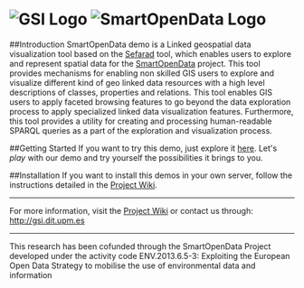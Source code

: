 ![GSI Logo](http://www.gsi.dit.upm.es/templates/jgsi/images/logo.png)
![SmartOpenData Logo](http://www.gsi.dit.upm.es/images/stories/demos/logoSmartOpenData.png)
==================================

##Introduction
SmartOpenData demo is a Linked geospatial data visualization tool based on the [Sefarad](https://github.com/gsi-upm/Sefarad) tool, which enables users to explore and represent spatial data for the [SmartOpenData](http://www.smartopendata.eu/) project. This tool provides mechanisms for enabling non skilled GIS users to explore and visualize different kind of geo linked data resources with a high level descriptions of classes, properties and relations. This tool enables GIS users to apply faceted browsing features to go beyond the data exploration process to apply specialized linked data visualization features. Furthermore, this tool provides a utility for creating and processing human-readable SPARQL queries as a part of the exploration and visualization process.

##Getting Started 
If you want to try this demo, just explore it [here](http://demos.gsi.dit.upm.es/smartopendata/). Let's _play_ with our demo and try yourself the possibilities it brings to you. 

##Installation
If you want to install this demos in your own server, follow the instructions detailed in the [Project Wiki](https://github.com/gsi-upm/demo-smartopendata/wiki).

---

For more information, visit the [Project Wiki](https://github.com/gsi-upm/demo-smartopendata/wiki) or contact us through: http://gsi.dit.upm.es

---
This research has been cofunded through the SmartOpenData Project developed under the activity code ENV.2013.6.5-3:
Exploiting the European Open Data Strategy to mobilise the use of environmental data and information
